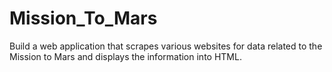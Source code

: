 # Mission_To_Mars
Build a web application that scrapes various websites for data related to the Mission to Mars and displays the information into HTML.
